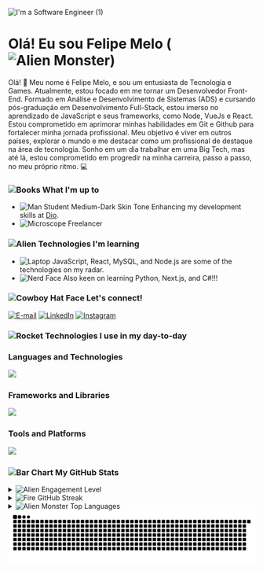 ![I'm a Software Engineer (1)](https://i.pinimg.com/originals/21/11/61/21116158daaeb1459b4ec0758505e1ad.gif)


# Olá! Eu sou Felipe Melo (<img src="https://raw.githubusercontent.com/Tarikul-Islam-Anik/Animated-Fluent-Emojis/master/Emojis/Smilies/Alien%20Monster.png" alt="Alien Monster" width="25" height="25" />)


Olá! 👋 Meu nome é Felipe Melo, e sou um entusiasta de Tecnologia e Games. Atualmente, estou focado em me tornar um Desenvolvedor Front-End. Formado em Análise e Desenvolvimento de Sistemas (ADS) e cursando pós-graduação em Desenvolvimento Full-Stack, estou imerso no aprendizado de JavaScript e seus frameworks, como Node, VueJs e React. Estou comprometido em aprimorar minhas habilidades em Git e Github para fortalecer minha jornada profissional. Meu objetivo é viver em outros países, explorar o mundo e me destacar como um profissional de destaque na área de tecnologia. Sonho em um dia trabalhar em uma Big Tech, mas até lá, estou comprometido em progredir na minha carreira, passo a passo, no meu próprio ritmo. 💻

<img align="right" alt="" height="300px" src="https://media1.giphy.com/media/bGgsc5mWoryfgKBx1u/200w.gif?cid=6c09b9526uqi8ahc5w0kr0a8ievwev7m67wxy7b08gfq34cp&ep=v1_gifs_search&rid=200w.gif&ct=g">

### <img src="https://raw.githubusercontent.com/Tarikul-Islam-Anik/Animated-Fluent-Emojis/master/Emojis/Objects/Books.png" alt="Books" width="30" height="30" /> What I'm up to
- <img src="https://raw.githubusercontent.com/Tarikul-Islam-Anik/Animated-Fluent-Emojis/master/Emojis/People%20with%20professions/Man%20Student%20Medium-Dark%20Skin%20Tone.png" alt="Man Student Medium-Dark Skin Tone" width="25" height="25" /> Enhancing my development skills at [Dio](https://www.dio.me/).
- <img src="https://raw.githubusercontent.com/Tarikul-Islam-Anik/Animated-Fluent-Emojis/master/Emojis/Objects/Microscope.png" alt="Microscope" width="25" height="25" /> Freelancer

### <img src="https://raw.githubusercontent.com/Tarikul-Islam-Anik/Animated-Fluent-Emojis/master/Emojis/Smilies/Alien.png" alt="Alien" width="30" height="30" /> Technologies I'm learning
- <img src="https://raw.githubusercontent.com/Tarikul-Islam-Anik/Animated-Fluent-Emojis/master/Emojis/Objects/Laptop.png" alt="Laptop" width="25" height="25" /> JavaScript, React, MySQL, and Node.js are some of the technologies on my radar.
- <img src="https://raw.githubusercontent.com/Tarikul-Islam-Anik/Animated-Fluent-Emojis/master/Emojis/Smilies/Nerd%20Face.png" alt="Nerd Face" width="25" height="25" /> Also keen on learning Python, Next.js, and C#!!!

### <img src="https://raw.githubusercontent.com/Tarikul-Islam-Anik/Animated-Fluent-Emojis/master/Emojis/Smilies/Cowboy%20Hat%20Face.png" alt="Cowboy Hat Face" width="30" height="30" /> Let's connect!
[![E-mail](https://img.shields.io/badge/-Email-000?style=for-the-badge&logo=microsoft-outlook&logoColor=FF00F6&color:FFF)](mailto:felipeemlogomes36@gmail.com)
[![LinkedIn](https://img.shields.io/badge/-LinkedIn-000?style=for-the-badge&logo=linkedin&logoColor=FF00F6&color:FFF)](https://www.linkedin.com/in/felipemelog/)
[![Instagram](https://img.shields.io/badge/-Instagram-000?style=for-the-badge&logo=instagram&logoColor=FF00F6&color:FFF)](https://www.instagram.com/devfelipemelo/)


### <img src="https://raw.githubusercontent.com/Tarikul-Islam-Anik/Animated-Fluent-Emojis/master/Emojis/Travel%20and%20places/Rocket.png" alt="Rocket" width="30" height="30" /> Technologies I use in my day-to-day

### Languages and Technologies
<a href="https://skillicons.dev">
  <img src="https://skillicons.dev/icons?i=js,ts,html,css," />
</a>

### Frameworks and Libraries
<a href="https://skillicons.dev">
  <img src="https://skillicons.dev/icons?i=react,nodejs,vite,firebase,mysql,materialui,jest" />
</a>

### Tools and Platforms
<a href="https://skillicons.dev">
  <img src="https://skillicons.dev/icons?i=git,github,docker,figma,linux,npm,yarn,postman,pnpm" />
</a>


### <img src="https://raw.githubusercontent.com/Tarikul-Islam-Anik/Animated-Fluent-Emojis/master/Emojis/Objects/Bar%20Chart.png" alt="Bar Chart" width="30" height="30" /> My GitHub Stats

<details>
  <summary> <img src="https://raw.githubusercontent.com/Tarikul-Islam-Anik/Animated-Fluent-Emojis/master/Emojis/Smilies/Alien.png" alt="Alien" width="25" height="25" /> Engagement Level </summary>
  <p>
    <img src="https://github-readme-stats.vercel.app/api?username=FelipeMeloGomes&show_icons=true&theme=radical" alt="GitHub Stats">
  </p>
</details>
<details>
  <summary> <img src="https://raw.githubusercontent.com/Tarikul-Islam-Anik/Animated-Fluent-Emojis/master/Emojis/Travel%20and%20places/Fire.png" alt="Fire" width="25" height="25" /> GitHub Streak </summary>
  <p>
    <img src="https://streak-stats.demolab.com?user=FelipeMeloGomes&theme=radical&hide_border=true&locale=en" alt="GitHub Streak">
  </p>
</details>
<details>
  <summary> <img src="https://raw.githubusercontent.com/Tarikul-Islam-Anik/Animated-Fluent-Emojis/master/Emojis/Smilies/Alien%20Monster.png" alt="Alien Monster" width="25" height="25" /> Top Languages </summary>
  <p>
    <img src="https://github-readme-stats.vercel.app/api/top-langs/?username=FelipeMeloGomes&size_weight=0.5&count_weight=0.5&theme=radical" alt="Top Langs">
  </p>
</details>











<picture>
  <source media="(prefers-color-scheme: dark)" srcset="https://raw.githubusercontent.com/FelipeMeloGomes/FelipeMeloGomes/output/github-contribution-grid-snake-dark.svg">
  <source media="(prefers-color-scheme: light)" srcset="https://raw.githubusercontent.com/FelipeMeloGomes/FelipeMeloGomes/output/github-contribution-grid-snake.svg">
  <img alt="github contribution grid snake animation" src="https://raw.githubusercontent.com/FelipeMeloGomes/FelipeMeloGomes/output/github-contribution-grid-snake.svg">
</picture>
<br><br>
